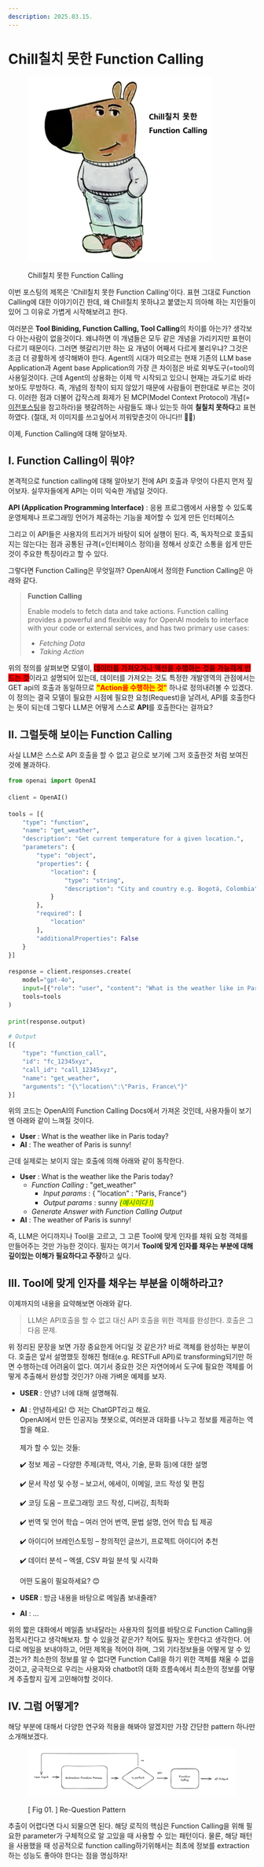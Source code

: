 ```yaml
---
description: 2025.03.15.
---
```


# Chill칠치 못한 Function Calling

<figure><img src="../.gitbook/assets/function_calling_cover.png" alt="" width="375"><figcaption><p>Chill칠치 못한 Function Calling</p></figcaption></figure>

이번 포스팅의 제목은 'Chill칠치 못한 Function Calling'이다. 표현 그대로 Function Calling에 대한 이야기이긴 한데, 왜 Chill칠치 못하냐고 붙였는지 의아해 하는 지인들이 있어 그 이유로 가볍게 시작해보려고 한다.&#x20;

여러분은 **Tool Biniding, Function Calling, Tool Calling**의 차이를 아는가? 생각보다 아는사람이 없을것이다. 왜냐하면 이 개념들은 모두 같은 개념을 가리키지만 표현이 다르기 때문이다. 그러면 헷갈리기만 하는 요 개념이 어째서 다르게 불리우냐? 그것은 조금 더 광활하게 생각해봐야 한다. Agent의 시대가 떠오르는 현재 기존의 LLM base Application과 Agent base Application의 가장 큰 차이점은 바로 외부도구(=tool)의 사용일것이다. 근데 Agent의 상용화는 이제 막 시작되고 있으니 현재는 과도기로 바라보아도 무방하다. 즉, 개념의 정착이 되지 않았기 때문에 사람들이 편한대로 부르는 것이다. 이러한 점과 더불어 갑작스레 화제가 된 MCP(Model Context Protocol) 개념(=[이전포스팅](model-context-protocol.md)을 참고하라)을 헷갈려하는 사람들도 꽤나 있는듯 하여 **칠칠치 못하다**고 표현하였다. (절대, 저 이미지를 쓰고싶어서 끼워맞춘것이 아니다!! 🤣🤣)

이제, Function Calling에 대해 알아보자.

## Ⅰ. Function Calling이 뭐야?

본격적으로 function calling에 대해 알아보기 전에 API 호출과 무엇이 다른지 먼저 짚어보자. 실무자들에게 API는 이미 익숙한 개념일 것이다.&#x20;

**API (Application Programming Interface)** : 응용 프로그램에서 사용할 수 있도록 운영체제나 프로그래밍 언어가 제공하는 기능을 제어할 수 있게 만든 인터페이스

그리고 이 API들은 사용자의 트리거가 바탕이 되어 실행이 된다. 즉, 독자적으로 호출되지는 않는다는 점과 공통된 규격(=인터페이스 정의)을 정해서 상호간 소통을 쉽게 만든 것이 주요한 특징이라고 할 수 있다.

그렇다면 Function Calling은 무엇일까? OpenAI에서 정의한 Function Calling은 아래와 같다.

> **Function Calling**
>
> Enable models to fetch data and take actions. Function calling provides a powerful and flexible way for OpenAI models to interface with your code or external services, and has two primary use cases:
>
> * _Fetching Data_
> * _Taking Action_

위의 정의를 살펴보면 모델이, <mark style="background-color:red;">데이터를 가져오거나 액션을 수행하는 것을 가능하게 만드는 것</mark>이라고 설명되어 있는데, 데이터를 가져오는 것도 특정한 개발영역의 관점에서는 GET api의 호출과 동일하므로 <mark style="color:red;">**"Action을 수행하는 것"**</mark> 하나로 정의내려볼 수 있겠다. 이 정의는 결국 모델이 필요한 시점에 필요한 요청(Request)을 날려서, API를 호출한다는 뜻이 되는데 그렇다 LLM은 어떻게 스스로 **API**를 호출한다는 걸까요?

## Ⅱ. 그럴듯해 보이는 Function Calling

사실 LLM은 스스로 API 호출을 할 수 없고 겉으로 보기에 그저 호출한것 처럼 보여진 것에 불과하다.

```python
from openai import OpenAI

client = OpenAI()

tools = [{
    "type": "function",
    "name": "get_weather",
    "description": "Get current temperature for a given location.",
    "parameters": {
        "type": "object",
        "properties": {
            "location": {
                "type": "string",
                "description": "City and country e.g. Bogotá, Colombia"
            }
        },
        "required": [
            "location"
        ],
        "additionalProperties": False
    }
}]

response = client.responses.create(
    model="gpt-4o",
    input=[{"role": "user", "content": "What is the weather like in Paris today?"}],
    tools=tools
)

print(response.output)
```

```python
# Output
[{
    "type": "function_call",
    "id": "fc_12345xyz",
    "call_id": "call_12345xyz",
    "name": "get_weather",
    "arguments": "{\"location\":\"Paris, France\"}"
}]
```

위의 코드는 OpenAI의 Function Calling Docs에서 가져온 것인데, 사용자들이 보기엔 아래와 같이 느껴질 것이다.

* **User** : What is the weather like in Paris today?
* **AI** : The weather of Paris is sunny!

근데 실제로는 보이지 않는 호출에 의해 아래와 같이 동작한다.

* **User** : What is the weather like the Paris today?
  * _Function Calling_ : "get\_weather"
    * _Input params_ : { "location" : "Paris, France"}
    * _Output params_ : sunny _<mark style="color:green;">(예시이다 !)</mark>_
  * _Generate Answer with Function Calling Output_
* **AI** : The weather of Paris is sunny!

즉, LLM은 어디까지나 Tool을 고르고, 그 고른 Tool에 맞게 인자를 채워 요청 객체를 만들어주는 것만 가능한 것이다. 필자는 여기서 **Tool에 맞게 인자를 채우는 부분에 대해 깊이있는 이해가 필요하다고 주장**하고 싶다.&#x20;

## Ⅲ. Tool에 맞게 인자를 채우는 부분을 이해하라고?

이제까지의 내용을 요약해보면 아래와 같다.

> LLM은 API호출을 할 수 없고 대신 API 호출을 위한 객체를 완성한다. 호출은 그 다음 문제.

위 정리된 문장을 보면 가장 중요한게 어디일 것 같은가? 바로 객체를 완성하는 부분이다. 호출은 앞서 설명했듯 정해진 형태(e.g. RESTFull API)로 transforming되기만 하면 수행하는데 어려움이 없다. 여기서 중요한 것은 자연어에서 도구에 필요한 객체를 어떻게 추출해서 완성할 것인가? 아래 가벼운 예제를 보자.

* **USER** : 안녕? 너에 대해 설명해줘.
*   **AI** : 안녕하세요! 😊 저는 ChatGPT라고 해요. \
    OpenAI에서 만든 인공지능 챗봇으로, 여러분과 대화를 나누고 정보를 제공하는 역할을 해요. \
    \
    제가 할 수 있는 것들:

    ✔️ 정보 제공 – 다양한 주제(과학, 역사, 기술, 문화 등)에 대한 설명

    ✔️ 문서 작성 및 수정 – 보고서, 에세이, 이메일, 코드 작성 및 편집

    ✔️ 코딩 도움 – 프로그래밍 코드 작성, 디버깅, 최적화

    ✔️ 번역 및 언어 학습 – 여러 언어 번역, 문법 설명, 언어 학습 팁 제공

    ✔️ 아이디어 브레인스토밍 – 창의적인 글쓰기, 프로젝트 아이디어 추천

    ✔️ 데이터 분석 – 엑셀, CSV 파일 분석 및 시각화\
    \
    어떤 도움이 필요하세요? 😊
* **USER** : 방금 내용을 바탕으로 메일좀 보내줄래?
* **AI** : ...&#x20;

위의 짧은 대화에서 메일좀 보내달라는 사용자의 질의를 바탕으로 Function Calling을 접목시킨다고 생각해보자. 할 수 있을것 같은가? 적어도 필자는 못한다고 생각한다. 어디로 메일을 보내야하고, 어떤 제목을 적어야 하며, 그외 기타정보들을 어떻게 알 수 있겠는가? 최소한의 정보를 알 수 없다면 Function Call을 하기 위한 객체를 채울 수 없을것이고, 궁극적으로 우리는 사용자와 chatbot의 대화 흐름속에서 최소한의 정보를 어떻게 추출할지 깊게 고민해야할 것이다.&#x20;

## Ⅳ. 그럼 어떻게?

해당 부분에 대해서 다양한 연구와 적용을 해봐야 알겠지만 가장 간단한 pattern 하나만 소개해보겠다.

<figure><img src="../.gitbook/assets/image (1) (1).png" alt=""><figcaption><p>[ Fig 01. ] Re-Question Pattern</p></figcaption></figure>

추출이 어렵다면 다시 되물으면 된다. 해당 로직의 핵심은 Function Calling을 위해 필요한 parameter가 구체적으로 알 고있을 때 사용할 수 있는 패턴이다. 물론, 해당 패턴을 사용했을 때 성공적으로 function calling하기위해서는 최초에 정보를 extraction하는 성능도 좋아야 한다는 점을 명심하자!



